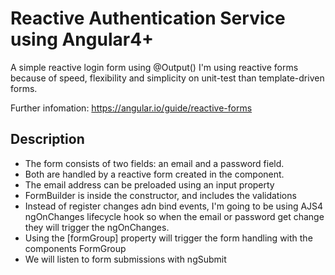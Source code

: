 # Reactive Authentication Service using Angular4+
A simple reactive login form using @Output()
I'm using reactive forms because of speed, flexibility and simplicity on unit-test than template-driven forms.

Further infomation:
https://angular.io/guide/reactive-forms


## Description
- The form consists of two fields: an email and a password field. 
- Both are handled by a reactive form created in the component.
- The email address can be preloaded using an input property
- FormBuilder is inside the constructor, and includes the validations
- Instead of register changes adn bind events, I'm going to be using AJS4 ngOnChanges lifecycle hook so when the
email or password get change they will trigger the ngOnChanges.
- Using the [formGroup] property will trigger the form handling with the components FormGroup 
- We will listen to form submissions with ngSubmit




